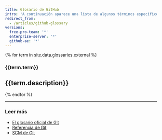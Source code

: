 ```yaml
---
title: Glosario de GitHub
intro: 'A continuación aparece una lista de algunos términos específicos de Git y {% data variables.product.prodname_dotcom %} que usamos en nuestros sitios y en la documentación.'
redirect_from:
  - /articles/github-glossary
versions:
  free-pro-team: '*'
  enterprise-server: '*'
  github-ae: '*'
---
```


{% for term in site.data.glossaries.external %}
  ### {{term.term}}
  {{term.description}}
  ---
{% endfor %}

---

### Leer más

- [El glosario oficial de Git](https://www.kernel.org/pub/software/scm/git/docs/gitglossary.html)
- [Referencia de Git](http://gitref.org/)
- [SCM de Git](https://git-scm.com/doc)
